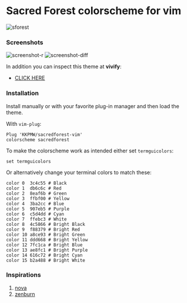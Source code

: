 # Sacred Forest colorscheme for vim #

![sforest](https://i.imgur.com/BygNPLS.jpg)

### Screenshots ###

![screenshot-r](https://i.imgur.com/znw5UJ0.png)
![screenshot-diff](https://i.imgur.com/ABX08tR.png)

In addition you can inspect this theme at **vivify**:

* [CLICK HERE](http://bytefluent.com/vivify/index.php?remote=raw.githubusercontent.com%2FKKPMW%2Fsacredforest-vim%2Fmaster%2Fcolors%2Fsacredforest.vim)

### Installation ###

Install manually or with your favorite plug-in manager and then load the theme.

With `vim-plug`:

```VimL
Plug 'KKPMW/sacredforest-vim'
colorscheme sacredforest
```

To make the colorscheme work as intended either set `termguicolors`:

```VimL
set termguicolors
```

Or alternatively change your terminal colors to match these:

    color 0  3c4c55 # Black
    color 1  db6c6c # Red
    color 2  8eaf6b # Green
    color 3  ffbf00 # Yellow
    color 4  3ba2cc # Blue
    color 5  907eb5 # Purple
    color 6  c5d4dd # Cyan
    color 7  ffebc3 # White
    color 8  4c5866 # Bright Black
    color 9  f88379 # Bright Red
    color 10 a8ce93 # Bright Green
    color 11 ddd668 # Bright Yellow
    color 12 7fc1ca # Bright Blue
    color 13 ae8fc1 # Bright Purple
    color 14 616c72 # Bright Cyan
    color 15 b2a488 # Bright White


### Inspirations ###

1. [nova](https://github.com/trevordmiller/nova-vim)
2. [zenburn](http://kippura.org/zenburnpage/)

